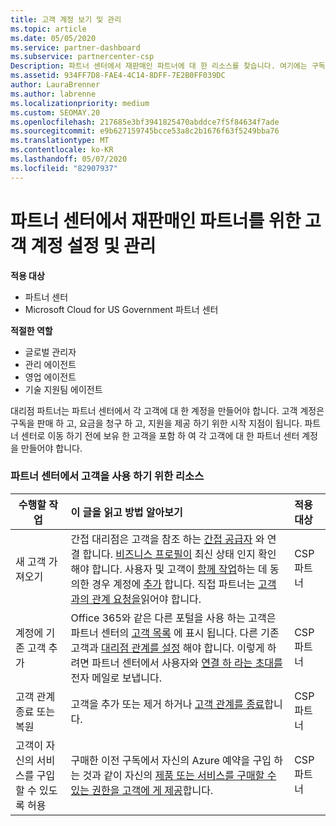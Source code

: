 ```yaml
---
title: 고객 계정 보기 및 관리
ms.topic: article
ms.date: 05/05/2020
ms.service: partner-dashboard
ms.subservice: partnercenter-csp
Description: 파트너 센터에서 재판매인 파트너에 대 한 리소스를 찾습니다. 여기에는 구독, 요금 청구 또는 제품 지원을 판매 하기 전에 고객 계정을 만드는 작업이 포함 됩니다.
ms.assetid: 934FF7D8-FAE4-4C14-8DFF-7E2B0FF039DC
author: LauraBrenner
ms.author: labrenne
ms.localizationpriority: medium
ms.custom: SEOMAY.20
ms.openlocfilehash: 217685e3bf3941825470abddce7f5f84634f7ade
ms.sourcegitcommit: e9b627159745bcce53a8c2b1676f63f5249bba76
ms.translationtype: MT
ms.contentlocale: ko-KR
ms.lasthandoff: 05/07/2020
ms.locfileid: "82907937"
---
```

# <a name="customer-account-setup-and-management-for-reseller-partners-in-partner-center"></a>파트너 센터에서 재판매인 파트너를 위한 고객 계정 설정 및 관리

**적용 대상**

-  파트너 센터
-  Microsoft Cloud for US Government 파트너 센터

**적절한 역할**

- 글로벌 관리자
- 관리 에이전트
- 영업 에이전트
- 기술 지원팀 에이전트

대리점 파트너는 파트너 센터에서 각 고객에 대 한 계정을 만들어야 합니다. 고객 계정은 구독을 판매 하 고, 요금을 청구 하 고, 지원을 제공 하기 위한 시작 지점이 됩니다. 파트너 센터로 이동 하기 전에 보유 한 고객을 포함 하 여 각 고객에 대 한 파트너 센터 계정을 만들어야 합니다.

### <a name="resources-for-working-with-your-customers-on-the-partner-center"></a>파트너 센터에서 고객을 사용 하기 위한 리소스

|**수행할 작업**   |**이 글을 읽고 방법 알아보기**   |**적용 대상**|
|-----------------|:----------------------------|:--------------|
|새 고객 가져오기|간접 대리점은 고객을 참조 하는 [간접 공급자](indirect-reseller-tasks-in-partner-center.md) 와 연결 합니다. [비즈니스 프로필이](create-a-marketing-profile.md) 최신 상태 인지 확인 해야 합니다. 사용자 및 고객이 [함께 작업](responding-to-referrals.md)하는 데 동의한 경우 계정에 [추가](add-a-new-customer.md) 합니다. 직접 파트너는 [고객과의 관계 요청을](request-a-relationship-with-a-customer.md)읽어야 합니다.|CSP 파트너|
|계정에 기존 고객 추가   | Office 365와 같은 다른 포털을 사용 하는 고객은 파트너 센터의 [고객 목록](see-your-customer-list.md) 에 표시 됩니다. 다른 기존 고객과 [대리점 관계를 설정](indirect-reseller-tasks-in-partner-center.md) 해야 합니다. 이렇게 하려면 파트너 센터에서 사용자와 [연결 하 라는 초대를](responding-to-referrals.md) 전자 메일로 보냅니다.   | CSP 파트너   |
|고객 관계 종료 또는 복원   | 고객을 추가 또는 제거 하거나 [고객 관계를 종료](remove-a-relationship.md)합니다.  |   CSP 파트너 |
|고객이 자신의 서비스를 구입할 수 있도록 허용   | 구매한 이전 구독에서 자신의 Azure 예약을 구입 하는 것과 같이 자신의 [제품 또는 서비스를 구매할 수 있는 권한을 고객에 게 제공](give-customers-permission.md)합니다.  | CSP 파트너 |